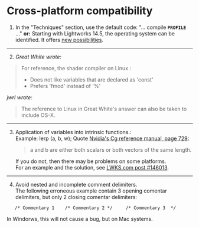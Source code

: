 # Cross-platform compatibility

1. In the "Techniques" section, use the default code: "... compile **`PROFILE`** ..."
   **or:** Starting with Lightworks 14.5, the operating system can be identified. 
   It offers [new possibilities](../Techniques/README.md). 

---

2.  *Great White wrote:*   
   >For reference, the shader compiler on Linux :  
   > - Does not like variables that are declared as 'const'  
   > - Prefers 'fmod' instead of '%'      
 
   *jwrl wrote:*  
   >The reference to Linux in Great White's answer can also be taken to include OS-X.  
   
---

3. Application of variables into intrinsic functions.:  
  Example: lerp (a, b, w);
  Quote [Nvidia's Cg reference manual, page 729:](https://www.google.com.au/url?sa=t&rct=j&q=&esrc=s&source=web&cd=3&cad=rja&uact=8&ved=0ahUKEwj5qpif6rHTAhXLF5QKHQ6MCeAQFggwMAI&url=http%3A%2F%2Fdeveloper.download.nvidia.com%2Fcg%2FCg_3.1%2FCg-3.1_April2012_ReferenceManual.pdf&usg=AFQjCNHI5gaVpuvJH6ZO8bnX7BxJGKXr0A)  
   > a and b are either both scalars or both vectors of the same length.  

   If you do not, then there may be problems on some platforms.  
   For an example and the solution, see [LWKS.com post #146013](https://www.lwks.com/index.php?option=com_kunena&func=view&catid=7&id=143678&limit=15&limitstart=45&Itemid=81#146013).  

---

4.  Avoid nested and incomplete comment delimiters.  
   The following erroneous example contain 3 opening comentar delimiters, but only 2 closing comentar delimiters:
   ``` Code
      /* Commentary 1    /* Commentary 2 */     /* Commentary 3  */  
   ```
   In Windorws, this will not cause a bug, but on Mac systems.
   
         
         
